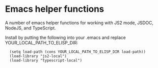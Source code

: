 # Emacs helper functions

A number of emacs helper functions for working with JS2 mode, JSDOC, NodeJS, and TypeScript.

Install by putting the following into your .emacs and replace YOUR_LOCAL_PATH_TO_ELISP_DIR:

      (setq load-path (cons YOUR_LOCAL_PATH_TO_ELISP_DIR load-path))
      (load-library "js2-local")
      (load-library "typescript-local")

